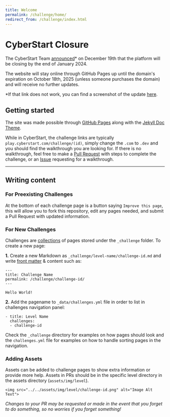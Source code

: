 ```yaml
---
title: Welcome
permalink: /challenge/home/
redirect_from: /challenge/index.html
---
```


# CyberStart Closure

The CyberStart Team [announced](https://releases.cyberstart.com/release/63fqE-important-update-cyberstart-platform-closure)* on December 19th that the platform will be closing by the end of January 2024. 

The website will stay online through GitHub Pages up until the domain's expiration on October 18th, 2025 (unless someone purchases the domain) and will receive no further updates.

*If that link does not work, you can find a screenshot of the update [here](https://play.cyberstart.dev/assets/img/closure_update.png).

## Getting started

The site was made possible through [GitHub Pages](https://pages.github.com) along with the [Jekyll Doc Theme](https://github.com/aksakalli/jekyll-doc-theme).

While in CyberStart, the challenge links are typically `play.cyberstart.com/challenge/(id)`, simply change the `.com` to `.dev` and you should find the walkthrough you are looking for.
If there is no walkthrough, feel free to make a [Pull Request](https://github.com/PrinceBunBun981/cyberstart.dev/pulls) with steps to complete the challenge, or an [Issue](https://github.com/PrinceBunBun981/cyberstart.dev/issues) requesting for a walkthrough.

<hr>

## Writing content

### For Preexisting Challenges

At the bottom of each challenge page is a button saying `Improve this page`, this will allow you to fork this repository, edit any pages needed, and submit a Pull Request with updated information.


### For New Challenges

Challenges are [collections](https://jekyllrb.com/docs/collections/) of pages stored under the `_challenge` folder. To create a new page:

**1.** Create a new Markdown as `_challenge/level-name/challenge-id.md` and write [front matter](https://jekyllrb.com/docs/frontmatter/) & content such as:

```
---
title: Challenge Name
permalink: /challenge/challenge-id/
---

Hello World!
```

**2.** Add the pagename to `_data/challenges.yml` file in order to list in challenges navigation panel:

```
- title: Level Name
  challenges:
  - challenge-id
```

Check the `_challenge` directory for examples on how pages should look and the `challenges.yml` file for examples on how to handle sorting pages in the navigation.

### Adding Assets

Assets can be added to challenge pages to show extra information or provide more help. Assets in PRs should be in the specific level directory in the assets directory (`assets/img/level`).
```
<img src="../../assets/img/level/challenge-id.png" alt="Image Alt Text">
```

*Changes to your PR may be requested or made in the event that you forget to do something, so no worries if you forget something!*